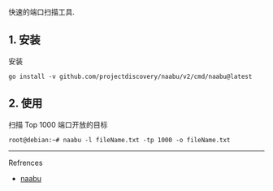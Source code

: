快速的端口扫描工具.

## 1. 安装

安装

```
go install -v github.com/projectdiscovery/naabu/v2/cmd/naabu@latest
```

## 2. 使用

扫描 Top 1000 端口开放的目标

```
root@debian:~# naabu -l fileName.txt -tp 1000 -o fileName.txt
```

---

Refrences

- [naabu](https://www.kali.org/tools/naabu/)
